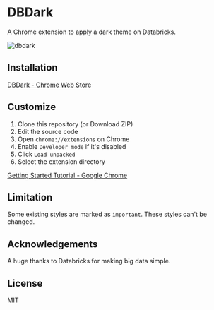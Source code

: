 # DBDark

A Chrome extension to apply a dark theme on Databricks.

![dbdark](https://user-images.githubusercontent.com/17039389/62255900-3877f800-b43a-11e9-919d-8395e063e7be.png)

## Installation

[DBDark - Chrome Web Store](https://chrome.google.com/webstore/detail/dbdark/pbfahbhcddnfmhjfpnicijnbfabjobkl)

## Customize

1. Clone this repository (or Download ZIP)
1. Edit the source code
1. Open `chrome://extensions` on Chrome
1. Enable `Developer mode` if it's disabled
1. Click `Load unpacked`
1. Select the extension directory

[Getting Started Tutorial - Google Chrome](https://developer.chrome.com/extensions/getstarted#manifest)

## Limitation

Some existing styles are marked as `important`. These styles can't be changed.

## Acknowledgements

A huge thanks to Databricks for making big data simple.

## License

MIT
